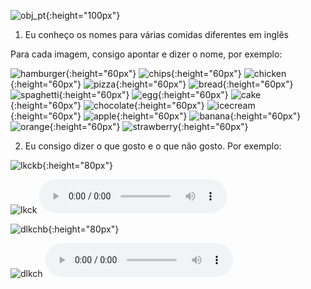 ![obj_pt](https://1blockatatime.github.io/English/images/vocab_pt.png){:height="100px"}  

1. Eu conheço os nomes para várias comidas diferentes em inglês

Para cada imagem, consigo apontar e dizer o nome, por exemplo:  

![hamburger](https://1blockatatime.github.io/English/images/hamburger.png){:height="60px"} ![chips](https://1blockatatime.github.io/English/images/chips.png){:height="60px"} ![chicken](https://1blockatatime.github.io/English/images/chicken.png){:height="60px"} ![pizza](https://1blockatatime.github.io/English/images/pizza.png){:height="60px"} ![bread](https://1blockatatime.github.io/English/images/bread.png){:height="60px"} ![spaghetti](https://1blockatatime.github.io/English/images/spaghetti.png){:height="60px"} ![egg](https://1blockatatime.github.io/English/images/egg.png){:height="60px"}
![cake](https://1blockatatime.github.io/English/images/cake.png){:height="60px"} ![chocolate](https://1blockatatime.github.io/English/images/chocolate.png){:height="60px"} ![icecream](https://1blockatatime.github.io/English/images/icecream.png){:height="60px"} ![apple](https://1blockatatime.github.io/English/images/apple.png){:height="60px"} ![banana](https://1blockatatime.github.io/English/images/banana.png){:height="60px"} ![orange](https://1blockatatime.github.io/English/images/orange.png){:height="60px"} ![strawberry](https://1blockatatime.github.io/English/images/strawberry.png){:height="60px"}  

2. Eu consigo dizer o que gosto e o que não gosto. Por exemplo:  

![lkckb](https://1blockatatime.github.io/English/images/lkck_pt.png){:height="80px"}  

![lkck](https://1blockatatime.github.io/English/images/lkck.png) <audio src="audio/ilikecake.m4a" controls preload></audio>  

![dlkchb](https://1blockatatime.github.io/English/images/dlkch_pt.png){:height="80px"}  

![dlkch](https://1blockatatime.github.io/English/images/dlkch.png) <audio src="audio/idontlikechoc.m4a" controls preload></audio>  


